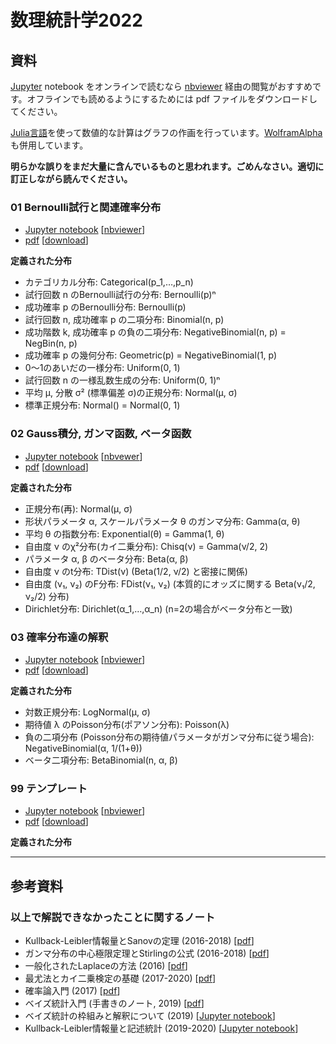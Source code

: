 # 数理統計学2022

## 資料

[Jupyter](https://jupyter.org/) notebook をオンラインで読むなら [nbviewer](https://nbviewer.org/) 経由の閲覧がおすすめです。オフラインでも読めるようにするためには pdf ファイルをダウンロードしてください。

[Julia言語](https://julialang.org/)を使って数値的な計算はグラフの作画を行っています。[WolframAlpha](https://www.wolframalpha.com/)も併用しています。

__明らかな誤りをまだ大量に含んでいるものと思われます。ごめんなさい。適切に訂正しながら読んでください。__

### 01 Bernoulli試行と関連確率分布

* [Jupyter notebook](https://github.com/genkuroki/Statistics/blob/master/2022/01%20Bernoulli%20trial%20and%20related%20distributions.ipynb)
\[[nbviewer](https://nbviewer.org/github/genkuroki/Statistics/blob/master/2022/01%20Bernoulli%20trial%20and%20related%20distributions.ipynb)\]
* [pdf](https://github.com/genkuroki/Statistics/blob/master/2022/01%20Bernoulli%20trial%20and%20related%20distributions.pdf)
\[[download](https://github.com/genkuroki/Statistics/raw/master/2022/01%20Bernoulli%20trial%20and%20related%20distributions.pdf)\]

__定義された分布__

* カテゴリカル分布: Categorical(p_1,…,p_n)
* 試行回数 n のBernoulli試行の分布: Bernoulli(p)ⁿ
* 成功確率 p のBernoulli分布: Bernoulli(p)
* 試行回数 n, 成功確率 p の二項分布: Binomial(n, p)
* 成功階数 k, 成功確率 p の負の二項分布: NegativeBinomial(n, p) = NegBin(n, p)
* 成功確率 p の幾何分布: Geometric(p) = NegativeBinomial(1, p)
* 0～1のあいだの一様分布: Uniform(0, 1)
* 試行回数 n の一様乱数生成の分布: Uniform(0, 1)ⁿ
* 平均 μ, 分散 σ² (標準偏差 σ)の正規分布: Normal(μ, σ)
* 標準正規分布: Normal() = Normal(0, 1)

### 02 Gauss積分, ガンマ函数, ベータ函数

* [Jupyter notebook](https://github.com/genkuroki/Statistics/blob/master/2022/02%20Gaussian%20integrals%2C%20Gamma%20and%20Beta%20functions.ipynb)
\[[nbvewer](https://nbviewer.org/github/genkuroki/Statistics/blob/master/2022/02%20Gaussian%20integrals%2C%20Gamma%20and%20Beta%20functions.ipynb)\]
* [pdf](https://github.com/genkuroki/Statistics/blob/master/2022/02%20Gaussian%20integrals%2C%20Gamma%20and%20Beta%20functions.pdf)
\[[download](https://github.com/genkuroki/Statistics/raw/master/2022/02%20Gaussian%20integrals%2C%20Gamma%20and%20Beta%20functions.pdf)\]

__定義された分布__

* 正規分布(再): Normal(μ, σ)
* 形状パラメータ α, スケールパラメータ θ のガンマ分布: Gamma(α, θ)
* 平均 θ の指数分布: Exponential(θ) = Gamma(1, θ)
* 自由度 ν のχ²分布(カイ二乗分布): Chisq(ν) = Gamma(ν/2, 2)
* パラメータ α, β のベータ分布: Beta(α, β)
* 自由度 ν のt分布: TDist(ν) (Beta(1/2, ν/2) と密接に関係)
* 自由度 (ν₁, ν₂) のF分布: FDist(ν₁, ν₂) (本質的にオッズに関する Beta(ν₁/2, ν₂/2) 分布)
* Dirichlet分布: Dirichlet(α_1,…,α_n)  (n=2の場合がベータ分布と一致)

### 03 確率分布達の解釈

* [Jupyter notebook](https://github.com/genkuroki/Statistics/blob/master/2022/03%20Interpretation%20of%20probability%20distributions.ipynb)
\[[nbviewer](https://nbviewer.org/github/genkuroki/Statistics/blob/master/2022/03%20Interpretation%20of%20probability%20distributions.ipynb)\]
* [pdf](https://github.com/genkuroki/Statistics/blob/master/2022/03%20Interpretation%20of%20probability%20distributions.pdf)
\[[download](https://github.com/genkuroki/Statistics/raw/master/2022/03%20Interpretation%20of%20probability%20distributions.pdf)\]

__定義された分布__

* 対数正規分布: LogNormal(μ, σ)
* 期待値 λ のPoisson分布(ポアソン分布): Poisson(λ)
* 負の二項分布 (Poisson分布の期待値パラメータがガンマ分布に従う場合): NegativeBinomial(α, 1/(1+θ))
* ベータ二項分布: BetaBinomial(n, α, β)

### 99 テンプレート

* [Jupyter notebook]()
\[[nbviewer]()\]
* [pdf]()
\[[download]()\]

__定義された分布__

---

## 参考資料

### 以上で解説できなかったことに関するノート

* Kullback-Leibler情報量とSanovの定理 (2016-2018) \[[pdf](https://genkuroki.github.io/documents/20160616KullbackLeibler.pdf)\]
* ガンマ分布の中心極限定理とStirlingの公式 (2016-2018) \[[pdf](https://genkuroki.github.io/documents/20160501StirlingFormula.pdf)\]
* 一般化されたLaplaceの方法 (2016) \[[pdf](https://genkuroki.github.io/documents/20161014GeneralizedLaplace.pdf)\]
* 最尤法とカイ二乗検定の基礎 (2017-2020) \[[pdf](https://genkuroki.github.io/documents/IntroMLE.pdf)\]
* 確率論入門 (2017) \[[pdf](https://genkuroki.github.io/documents/IntroProbability.pdf)\]
* ベイズ統計入門 (手書きのノート, 2019) \[[pdf](https://genkuroki.github.io/documents/2019-09-03_BayesianStatistics.pdf)\]
* ベイズ統計の枠組みと解釈について (2019) \[[Jupyter notebook](https://nbviewer.org/github/genkuroki/Statistics/blob/master/Introduction%20to%20Bayesian%20Statistics.ipynb)\]
* Kullback-Leibler情報量と記述統計 (2019-2020) \[[Jupyter notebook](https://nbviewer.org/github/genkuroki/Statistics/blob/master/KL%20information%20and%20descriptive%20statistics.ipynb)\]

